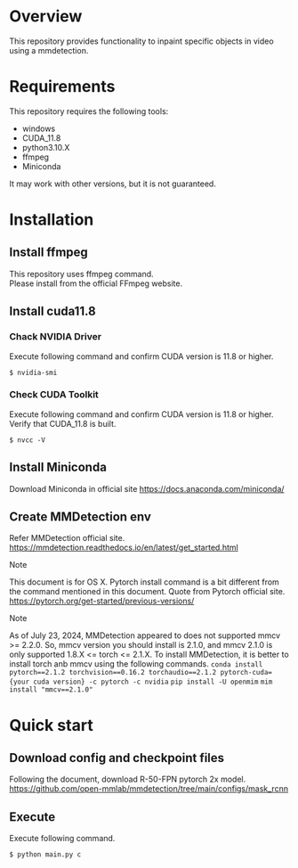 # Overview
This repository provides functionality to inpaint specific objects in video using a mmdetection.

# Requirements
This repository requires the following tools:
- windows
- CUDA_11.8
- python3.10.X
- ffmpeg
- Miniconda

It may work with other versions, but it is not guaranteed.

# Installation
## Install ffmpeg
This repository uses ffmpeg command.  
Please install from the official FFmpeg website.  

## Install cuda11.8
### Chack NVIDIA Driver

Execute following command and confirm CUDA version is 11.8 or higher.
```
$ nvidia-smi
```

### Check CUDA Toolkit
Execute following command and confirm CUDA version is 11.8 or higher.  
Verify that CUDA_11.8 is built.
```
$ nvcc -V
```

## Install Miniconda
Download Miniconda in official site
https://docs.anaconda.com/miniconda/

## Create MMDetection env
Refer MMDetection official site.
https://mmdetection.readthedocs.io/en/latest/get_started.html

> [!NOTE]
> This document is for OS X.
> Pytorch install command is a bit different from the command mentioned in this document.
> Quote from Pytorch official site.
> https://pytorch.org/get-started/previous-versions/

> [!NOTE]
> As of July 23, 2024, MMDetection appeared to does not supported mmcv >= 2.2.0.
> So, mmcv version you should install is 2.1.0, and mmcv 2.1.0 is only supported 1.8.X <= torch <= 2.1.X.
> To install MMDetection, it is better to install torch anb mmcv using the following commands.
> `conda install pytorch==2.1.2 torchvision==0.16.2 torchaudio==2.1.2 pytorch-cuda={your cuda version} -c pytorch -c nvidia`
> `pip install -U openmim`
> `mim install "mmcv==2.1.0"`

# Quick start
## Download config and checkpoint files
Following the document, download R-50-FPN pytorch 2x model.
https://github.com/open-mmlab/mmdetection/tree/main/configs/mask_rcnn

## Execute
Execute following command.
```
$ python main.py c
```